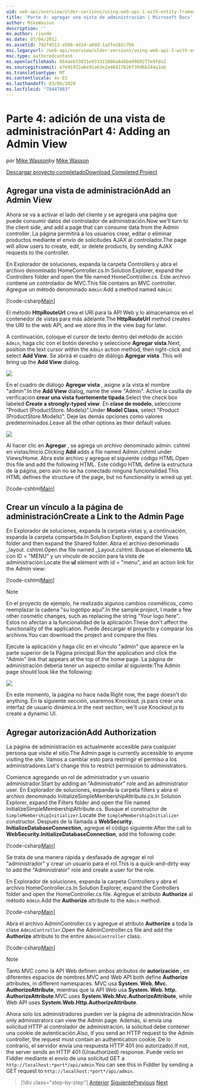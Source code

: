 ```yaml
---
uid: web-api/overview/older-versions/using-web-api-1-with-entity-framework-5/using-web-api-with-entity-framework-part-4
title: 'Parte 4: agregar una vista de administración | Microsoft Docs'
author: MikeWasson
description: ''
ms.author: riande
ms.date: 07/04/2012
ms.assetid: 792f4513-a508-4d14-a0dd-1a2fe282c7bb
msc.legacyurl: /web-api/overview/older-versions/using-web-api-1-with-entity-framework-5/using-web-api-with-entity-framework-part-4
msc.type: authoredcontent
ms.openlocfilehash: 664aeb33031e933322886a6d6bdd989277e9fda2
ms.sourcegitcommit: e7e91932a6e91a63e2e46417626f39d6b244a3ab
ms.translationtype: MT
ms.contentlocale: es-ES
ms.lasthandoff: 03/06/2020
ms.locfileid: "78447883"
---
```

# <a name="part-4-adding-an-admin-view"></a><span data-ttu-id="b4a2d-102">Parte 4: adición de una vista de administración</span><span class="sxs-lookup"><span data-stu-id="b4a2d-102">Part 4: Adding an Admin View</span></span>

<span data-ttu-id="b4a2d-103">por [Mike Wasson](https://github.com/MikeWasson)</span><span class="sxs-lookup"><span data-stu-id="b4a2d-103">by [Mike Wasson](https://github.com/MikeWasson)</span></span>

[<span data-ttu-id="b4a2d-104">Descargar proyecto completado</span><span class="sxs-lookup"><span data-stu-id="b4a2d-104">Download Completed Project</span></span>](https://code.msdn.microsoft.com/ASP-NET-Web-API-with-afa30545)

## <a name="add-an-admin-view"></a><span data-ttu-id="b4a2d-105">Agregar una vista de administración</span><span class="sxs-lookup"><span data-stu-id="b4a2d-105">Add an Admin View</span></span>

<span data-ttu-id="b4a2d-106">Ahora se va a activar el lado del cliente y se agregará una página que puede consumir datos del controlador de administración.</span><span class="sxs-lookup"><span data-stu-id="b4a2d-106">Now we'll turn to the client side, and add a page that can consume data from the Admin controller.</span></span> <span data-ttu-id="b4a2d-107">La página permitirá a los usuarios crear, editar o eliminar productos mediante el envío de solicitudes AJAX al controlador.</span><span class="sxs-lookup"><span data-stu-id="b4a2d-107">The page will allow users to create, edit, or delete products, by sending AJAX requests to the controller.</span></span>

<span data-ttu-id="b4a2d-108">En Explorador de soluciones, expanda la carpeta Controllers y abra el archivo denominado HomeController.cs.</span><span class="sxs-lookup"><span data-stu-id="b4a2d-108">In Solution Explorer, expand the Controllers folder and open the file named HomeController.cs.</span></span> <span data-ttu-id="b4a2d-109">Este archivo contiene un controlador de MVC.</span><span class="sxs-lookup"><span data-stu-id="b4a2d-109">This file contains an MVC controller.</span></span> <span data-ttu-id="b4a2d-110">Agregue un método denominado `Admin`:</span><span class="sxs-lookup"><span data-stu-id="b4a2d-110">Add a method named `Admin`:</span></span>

[!code-csharp[Main](using-web-api-with-entity-framework-part-4/samples/sample1.cs)]

<span data-ttu-id="b4a2d-111">El método **HttpRouteUrl** crea el URI para la API Web y lo almacenamos en el contenedor de vistas para más adelante.</span><span class="sxs-lookup"><span data-stu-id="b4a2d-111">The **HttpRouteUrl** method creates the URI to the web API, and we store this in the view bag for later.</span></span>

<span data-ttu-id="b4a2d-112">A continuación, coloque el cursor de texto dentro del método de acción `Admin`, haga clic con el botón derecho y seleccione **Agregar vista**.</span><span class="sxs-lookup"><span data-stu-id="b4a2d-112">Next, position the text cursor within the `Admin` action method, then right-click and select **Add View**.</span></span> <span data-ttu-id="b4a2d-113">Se abrirá el cuadro de diálogo **Agregar vista** .</span><span class="sxs-lookup"><span data-stu-id="b4a2d-113">This will bring up the **Add View** dialog.</span></span>

![](using-web-api-with-entity-framework-part-4/_static/image1.png)

<span data-ttu-id="b4a2d-114">En el cuadro de diálogo **Agregar vista** , asigne a la vista el nombre "admin".</span><span class="sxs-lookup"><span data-stu-id="b4a2d-114">In the **Add View** dialog, name the view "Admin".</span></span> <span data-ttu-id="b4a2d-115">Active la casilla de verificación **crear una vista fuertemente tipada**.</span><span class="sxs-lookup"><span data-stu-id="b4a2d-115">Select the check box labeled **Create a strongly-typed view**.</span></span> <span data-ttu-id="b4a2d-116">En **clase de modelo**, seleccione "Product (ProductStore. Models)".</span><span class="sxs-lookup"><span data-stu-id="b4a2d-116">Under **Model Class**, select "Product (ProductStore.Models)".</span></span> <span data-ttu-id="b4a2d-117">Deje las demás opciones como valores predeterminados.</span><span class="sxs-lookup"><span data-stu-id="b4a2d-117">Leave all the other options as their default values.</span></span>

![](using-web-api-with-entity-framework-part-4/_static/image2.png)

<span data-ttu-id="b4a2d-118">Al hacer clic en **Agregar** , se agrega un archivo denominado admin. cshtml en vistas/Inicio.</span><span class="sxs-lookup"><span data-stu-id="b4a2d-118">Clicking **Add** adds a file named Admin.cshtml under Views/Home.</span></span> <span data-ttu-id="b4a2d-119">Abra este archivo y agregue el siguiente código HTML.</span><span class="sxs-lookup"><span data-stu-id="b4a2d-119">Open this file and add the following HTML.</span></span> <span data-ttu-id="b4a2d-120">Este código HTML define la estructura de la página, pero aún no se ha conectado ninguna funcionalidad.</span><span class="sxs-lookup"><span data-stu-id="b4a2d-120">This HTML defines the structure of the page, but no functionality is wired up yet.</span></span>

[!code-cshtml[Main](using-web-api-with-entity-framework-part-4/samples/sample2.cshtml)]

## <a name="create-a-link-to-the-admin-page"></a><span data-ttu-id="b4a2d-121">Crear un vínculo a la página de administración</span><span class="sxs-lookup"><span data-stu-id="b4a2d-121">Create a Link to the Admin Page</span></span>

<span data-ttu-id="b4a2d-122">En Explorador de soluciones, expanda la carpeta vistas y, a continuación, expanda la carpeta compartida.</span><span class="sxs-lookup"><span data-stu-id="b4a2d-122">In Solution Explorer, expand the Views folder and then expand the Shared folder.</span></span> <span data-ttu-id="b4a2d-123">Abra el archivo denominado \_layout. cshtml.</span><span class="sxs-lookup"><span data-stu-id="b4a2d-123">Open the file named \_Layout.cshtml.</span></span> <span data-ttu-id="b4a2d-124">Busque el elemento **UL** con ID = "MENU" y un vínculo de acción para la vista de administración:</span><span class="sxs-lookup"><span data-stu-id="b4a2d-124">Locate the **ul** element with id = "menu", and an action link for the Admin view:</span></span>

[!code-cshtml[Main](using-web-api-with-entity-framework-part-4/samples/sample3.cshtml)]

> [!NOTE]
> <span data-ttu-id="b4a2d-125">En el proyecto de ejemplo, he realizado algunos cambios cosméticos, como reemplazar la cadena "su logotipo aquí".</span><span class="sxs-lookup"><span data-stu-id="b4a2d-125">In the sample project, I made a few other cosmetic changes, such as replacing the string "Your logo here".</span></span> <span data-ttu-id="b4a2d-126">Estos no afectan a la funcionalidad de la aplicación.</span><span class="sxs-lookup"><span data-stu-id="b4a2d-126">These don't affect the functionality of the application.</span></span> <span data-ttu-id="b4a2d-127">Puede descargar el proyecto y comparar los archivos.</span><span class="sxs-lookup"><span data-stu-id="b4a2d-127">You can download the project and compare the files.</span></span>

<span data-ttu-id="b4a2d-128">Ejecute la aplicación y haga clic en el vínculo "admin" que aparece en la parte superior de la Página principal.</span><span class="sxs-lookup"><span data-stu-id="b4a2d-128">Run the application and click the "Admin" link that appears at the top of the home page.</span></span> <span data-ttu-id="b4a2d-129">La página de administración debería tener un aspecto similar al siguiente:</span><span class="sxs-lookup"><span data-stu-id="b4a2d-129">The Admin page should look like the following:</span></span>

![](using-web-api-with-entity-framework-part-4/_static/image3.png)

<span data-ttu-id="b4a2d-130">En este momento, la página no hace nada.</span><span class="sxs-lookup"><span data-stu-id="b4a2d-130">Right now, the page doesn't do anything.</span></span> <span data-ttu-id="b4a2d-131">En la siguiente sección, usaremos Knockout. js para crear una interfaz de usuario dinámica.</span><span class="sxs-lookup"><span data-stu-id="b4a2d-131">In the next section, we'll use Knockout.js to create a dynamic UI.</span></span>

## <a name="add-authorization"></a><span data-ttu-id="b4a2d-132">Agregar autorización</span><span class="sxs-lookup"><span data-stu-id="b4a2d-132">Add Authorization</span></span>

<span data-ttu-id="b4a2d-133">La página de administración es actualmente accesible para cualquier persona que visite el sitio.</span><span class="sxs-lookup"><span data-stu-id="b4a2d-133">The Admin page is currently accessible to anyone visiting the site.</span></span> <span data-ttu-id="b4a2d-134">Vamos a cambiar esto para restringir el permiso a los administradores.</span><span class="sxs-lookup"><span data-stu-id="b4a2d-134">Let's change this to restrict permission to administrators.</span></span>

<span data-ttu-id="b4a2d-135">Comience agregando un rol de administrador y un usuario administrador.</span><span class="sxs-lookup"><span data-stu-id="b4a2d-135">Start by adding an "Administrator" role and an administrator user.</span></span> <span data-ttu-id="b4a2d-136">En Explorador de soluciones, expanda la carpeta filters y abra el archivo denominado InitializeSimpleMembershipAttribute.cs.</span><span class="sxs-lookup"><span data-stu-id="b4a2d-136">In Solution Explorer, expand the Filters folder and open the file named InitializeSimpleMembershipAttribute.cs.</span></span> <span data-ttu-id="b4a2d-137">Busque el constructor de `SimpleMembershipInitializer`.</span><span class="sxs-lookup"><span data-stu-id="b4a2d-137">Locate the `SimpleMembershipInitializer` constructor.</span></span> <span data-ttu-id="b4a2d-138">Después de la llamada a **WebSecurity. InitializeDatabaseConnection**, agregue el código siguiente:</span><span class="sxs-lookup"><span data-stu-id="b4a2d-138">After the call to **WebSecurity.InitializeDatabaseConnection**, add the following code:</span></span>

[!code-csharp[Main](using-web-api-with-entity-framework-part-4/samples/sample4.cs)]

<span data-ttu-id="b4a2d-139">Se trata de una manera rápida y desfasada de agregar el rol "administrador" y crear un usuario para el rol.</span><span class="sxs-lookup"><span data-stu-id="b4a2d-139">This is a quick-and-dirty way to add the "Administrator" role and create a user for the role.</span></span>

<span data-ttu-id="b4a2d-140">En Explorador de soluciones, expanda la carpeta Controllers y abra el archivo HomeController.cs.</span><span class="sxs-lookup"><span data-stu-id="b4a2d-140">In Solution Explorer, expand the Controllers folder and open the HomeController.cs file.</span></span> <span data-ttu-id="b4a2d-141">Agregue el atributo **Authorize** al método `Admin`.</span><span class="sxs-lookup"><span data-stu-id="b4a2d-141">Add the **Authorize** attribute to the `Admin` method.</span></span>

[!code-csharp[Main](using-web-api-with-entity-framework-part-4/samples/sample5.cs)]

<span data-ttu-id="b4a2d-142">Abra el archivo AdminController.cs y agregue el atributo **Authorize** a toda la clase `AdminController`.</span><span class="sxs-lookup"><span data-stu-id="b4a2d-142">Open the AdminController.cs file and add the **Authorize** attribute to the entire `AdminController` class.</span></span>

[!code-csharp[Main](using-web-api-with-entity-framework-part-4/samples/sample6.cs)]

> [!NOTE]
> <span data-ttu-id="b4a2d-143">Tanto MVC como la API Web definen ambos atributos de **autorización** , en diferentes espacios de nombres.</span><span class="sxs-lookup"><span data-stu-id="b4a2d-143">MVC and Web API both define **Authorize** attributes, in different namespaces.</span></span> <span data-ttu-id="b4a2d-144">MVC usa **System. Web. Mvc. AuthorizeAttribute**, mientras que la API Web usa **System. Web. http. AuthorizeAttribute**.</span><span class="sxs-lookup"><span data-stu-id="b4a2d-144">MVC uses **System.Web.Mvc.AuthorizeAttribute**, while Web API uses **System.Web.Http.AuthorizeAttribute**.</span></span>

<span data-ttu-id="b4a2d-145">Ahora solo los administradores pueden ver la página de administración.</span><span class="sxs-lookup"><span data-stu-id="b4a2d-145">Now only administrators can view the Admin page.</span></span> <span data-ttu-id="b4a2d-146">Además, si envía una solicitud HTTP al controlador de administración, la solicitud debe contener una cookie de autenticación.</span><span class="sxs-lookup"><span data-stu-id="b4a2d-146">Also, if you send an HTTP request to the Admin controller, the request must contain an authentication cookie.</span></span> <span data-ttu-id="b4a2d-147">De lo contrario, el servidor envía una respuesta HTTP 401 (no autorizado).</span><span class="sxs-lookup"><span data-stu-id="b4a2d-147">If not, the server sends an HTTP 401 (Unauthorized) response.</span></span> <span data-ttu-id="b4a2d-148">Puede verlo en Fiddler mediante el envío de una solicitud GET a `http://localhost:*port*/api/admin`.</span><span class="sxs-lookup"><span data-stu-id="b4a2d-148">You can see this in Fiddler by sending a GET request to `http://localhost:*port*/api/admin`.</span></span>

> [!div class="step-by-step"]
> <span data-ttu-id="b4a2d-149">[Anterior](using-web-api-with-entity-framework-part-3.md)
> [Siguiente](using-web-api-with-entity-framework-part-5.md)</span><span class="sxs-lookup"><span data-stu-id="b4a2d-149">[Previous](using-web-api-with-entity-framework-part-3.md)
[Next](using-web-api-with-entity-framework-part-5.md)</span></span>
